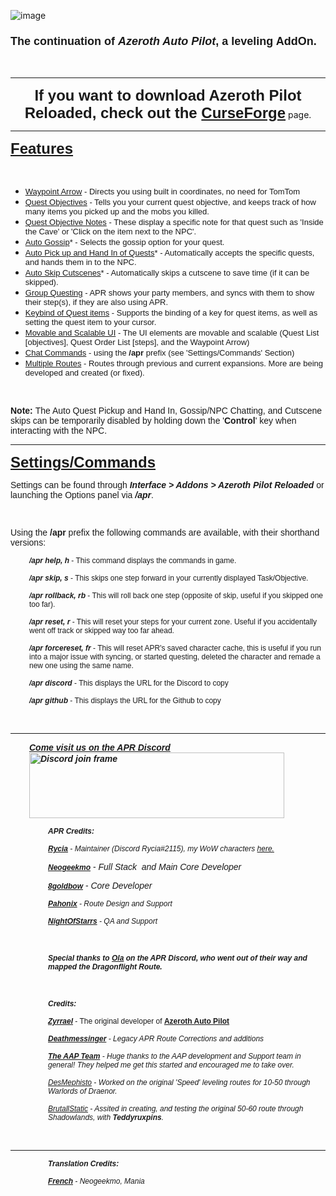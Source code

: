 ![image](https://user-images.githubusercontent.com/28711160/205469925-6c73a0d6-0047-478a-aa12-bb9a5024c514.png)
<h3 style="text-align: left">
    <span style="font-size: 18px; font-family: arial"
        >The continuation of <em>Azeroth Auto Pilot</em>, a leveling
        AddOn.</span
    >
</h3>
<p style="text-align: left">&nbsp;</p>
<hr />
<p style="text-align: center">
    <span style="font-size: 24px; font-family: arial"
        ><strong
            >If you want to download Azeroth Pilot Reloaded, check out the </strong
        ><strong
            ><a
                href="https://www.curseforge.com/wow/addons/azeroth-pilot-reloaded"
                target="_blank"
                rel="noopener noreferrer"
                >CurseForge</a
            ></strong
        ></span
    >
    page.
</p>
<hr />
<p style="text-align: left">
    <span style="font-size: 24px; font-family: arial"
        ><strong><u>Features</u></strong></span
    >
</p>
<p style="text-align: left">&nbsp;</p>
<ul style="text-align: left">
    <li style="text-align: left">
        <span style="font-family: arial; font-size: 13px"
            ><u>Waypoint Arrow</u> - Directs you using built in coordinates, no
            need for TomTom</span
        >
    </li>
    <li style="text-align: left">
        <span style="font-family: arial; font-size: 13px"
            ><u>Quest Objectives</u> - Tells you your current quest objective,
            and keeps track of how many items you picked up and the mobs you
            killed.<br
        /></span>
    </li>
    <li style="text-align: left">
        <span style="font-family: arial; font-size: 13px"
            ><u>Quest Objective Notes</u> - These display a specific note for
            that quest such as 'Inside the Cave' or 'Click on the item next to
            the NPC'.</span
        >
    </li>
    <li style="text-align: left">
        <span style="font-family: arial; font-size: 13px"
            ><u>Auto Gossip</u>* - Selects the gossip option for your
            quest.</span
        >
    </li>
    <li style="text-align: left">
        <span style="font-family: arial; font-size: 13px"
            ><u>Auto Pick up and Hand In of Quests</u>* - Automatically accepts
            the specific quests, and hands them in to the NPC.</span
        >
    </li>
    <li style="text-align: left">
        <span style="font-family: arial; font-size: 13px"
            ><u>Auto Skip Cutscenes</u>* - Automatically skips a cutscene to
            save time (if it can be skipped).</span
        >
    </li>
    <li style="text-align: left">
        <span style="font-family: arial; font-size: 13px"
            ><u>Group Questing</u> - APR shows your party members, and syncs
            with them to show their step(s), if they are also using APR.</span
        >
    </li>
    <li style="text-align: left">
        <span style="font-family: arial; font-size: 13px"
            ><u>Keybind of Quest items</u> - Supports the binding of a key for
            quest items, as well as setting the quest item to your cursor.</span
        >
    </li>
    <li style="text-align: left">
        <span style="font-family: arial; font-size: 13px"
            ><u>Movable and Scalable UI</u> - The UI elements are movable and
            scalable (Quest List [objectives], Quest Order List [steps], and the
            Waypoint Arrow)<br
        /></span>
    </li>
    <li style="text-align: left">
        <span style="font-family: arial; font-size: 13px"
            ><u>Chat Commands</u> - using the <strong>/apr</strong> prefix (see
            'Settings/Commands' Section)</span
        >
    </li>
    <li style="text-align: left">
        <span style="font-family: arial; font-size: 13px"
            ><u>Multiple Routes</u> - Routes through previous and current
            expansions. More are being developed and created (or fixed).</span
        >
    </li>
</ul>
<p>&nbsp;</p>
<p>
    <span style="font-size: 14px"
        ><strong><span style="font-family: arial">Note: </span></strong
        ><span style="font-family: arial"
            >The Auto Quest Pickup and Hand In, Gossip/NPC Chatting, and
            Cutscene skips can be temporarily disabled by holding down the
            '<strong>Control</strong>' key when interacting with the NPC.</span
        ><strong
            ><span style="font-family: arial"><br /></span></strong
    ></span>
</p>
<hr />
<p style="text-align: left">
    <span
        style="text-decoration: underline; font-size: 24px; font-family: arial"
        ><strong>Settings/Commands</strong></span
    >
</p>
<p style="text-align: left">
    <span style="font-family: arial; font-size: 14px"
        >Settings can be found through
        <em
            ><strong
                >Interface &gt; Addons &gt; Azeroth Pilot Reloaded</strong
            ></em
        >
        or launching the Options panel via <em><strong>/apr</strong></em
        >.<br
    /></span>
</p>
<p style="text-align: left">
    <span style="font-family: arial; font-size: 14px">&nbsp;</span>
</p>
<p style="text-align: left">
    <span style="font-family: arial; font-size: 14px"
        >Using the <strong>/apr</strong> prefix the following commands are
        available, with their shorthand versions:</span
    >
</p>
<p style="text-align: left; padding-left: 30px">
    <span style="font-family: arial; font-size: 12px"
        ><em><strong>/apr help, h</strong></em> - This command displays the
        commands in game.<br
    /></span>
</p>
<p style="text-align: left; padding-left: 30px">
    <span style="font-family: arial; font-size: 12px"
        ><strong><em>/apr skip, s</em></strong> - This skips one step forward in
        your currently displayed Task/Objective.<br
    /></span>
</p>
<p style="text-align: left; padding-left: 30px">
    <span style="font-family: arial; font-size: 12px"
        ><strong><em>/apr rollback, rb</em></strong
        ><span style="font-family: arial">
            - This will roll back one step (opposite of skip, useful if you
            skipped one too far).</span
        ></span
    >
</p>
<p style="text-align: left; padding-left: 30px">
    <span style="font-family: arial; font-size: 12px"
        ><em><strong>/apr reset, r</strong></em> - This will reset your steps
        for your current zone. Useful if you accidentally went off track or
        skipped way too far ahead.<br
    /></span>
</p>
<p style="text-align: left; padding-left: 30px">
    <span style="font-family: arial; font-size: 12px"
        ><strong><em>/apr forcereset, fr</em></strong>
        <span style="font-family: arial; font-size: 12px"
            >- This will reset APR's saved character cache, this is useful if
            you run into a major issue with syncing, or started questing,
            deleted the character and remade a new one using the same
            name.</span
        ></span
    >
</p>
<p style="text-align: left; padding-left: 30px">
    <span style="font-family: arial; font-size: 12px"
        ><em><strong>/apr discord</strong></em> - This displays the URL for the
        Discord to copy<br
    /></span>
</p>
<p style="text-align: left; padding-left: 30px">
    <span style="font-family: arial; font-size: 12px"
        ><em><strong>/apr github</strong></em> - This displays the URL for the
        Github to copy<br
    /></span>
</p>
<p style="text-align: left">&nbsp;</p>
<hr />
<p style="padding-left: 30px; text-align: left">
    <span style="font-family: arial"
        ><span style="font-size: 14px"
            ><a href="https://discord.gg/YgcdybKdWX" target="_blank"
                ><strong
                    ><em
                        >Come visit us on the APR Discord<br />
                        <img
                            src="https://github.com/Azeroth-Pilot-Reloaded/azeroth-pilot-reloaded/assets/28711160/06e614ec-556e-474e-8ed1-819f8bd10654"
                            alt="Discord join frame"
                            width="408"
                            height="105" /></em></strong></a></span
        ><br
    /></span>
</p>

<p style="text-align: left; padding-left: 60px">
    <span style="font-size: 12px; font-family: arial"
        ><em><strong>APR Credits:</strong></em></span
    >
</p>
<p style="text-align: left; padding-left: 60px">
    <span style="font-size: 12px; font-family: arial"
        ><em
            ><strong><u>Rycia</u></strong> - Maintainer (Discord Rycia#2115), my
            WoW characters
            <a
                href="https://raider.io/user/Rycia"
                target="_blank"
                rel="noopener noreferrer"
                >here.</a
            ><br /></em
    ></span>
</p>
<p style="text-align: left; padding-left: 60px">
    <span style="font-size: 12px"
        ><u
            ><em
                ><strong
                    ><span style="font-family: arial">Neogeekmo</span></strong
                ></em
            ></u
        ></span
    ><span style="font-family: arial">
        - <em>Full Stack&nbsp; and Main Core Developer</em></span
    >
</p>
<p style="text-align: left; padding-left: 60px">
    <span style="font-size: 12px"
        ><u
            ><em
                ><strong
                    ><span style="font-family: arial">8goldbow</span></strong
                ></em
            ></u
        ></span
    ><span style="font-family: arial"> - <em>Core Developer</em></span>
</p>
<p style="text-align: left; padding-left: 60px">
    <span style="text-decoration: underline; font-size: 12px"
        ><strong
            ><span style="font-family: arial"><em>Pahonix</em></span></strong
        ></span
    ><span style="font-size: 12px"
        ><span style="font-family: arial"
            ><em> - Route Design and Support</em></span
        ></span
    >
</p>
<p style="text-align: left; padding-left: 60px">
    <span style="text-decoration: underline; font-size: 12px"
        ><strong
            ><span style="font-family: arial"
                ><em>NightOfStarrs</em></span
            ></strong
        ></span
    ><span style="font-size: 12px"
        ><span style="font-family: arial"
            ><em> - QA and Support</em></span
        ></span
    >
</p>
<p style="text-align: left">&nbsp;</p>
<p style="text-align: left; padding-left: 60px">
    <span style="font-size: 12px"
        ><strong
            ><span style="font-family: arial"
                ><em
                    >Special thanks to <u>Ola</u> on the APR Discord, who went
                    out of their way and mapped the Dragonflight Route.</em
                ></span
            ></strong
        ></span
    >
</p>
<p style="text-align: left">&nbsp;</p>
<p style="text-align: left; padding-left: 60px">
    <span style="font-size: 12px"
        ><strong
            ><span style="font-family: arial"><em>Credits:</em></span></strong
        ></span
    >
</p>
<p style="text-align: left; padding-left: 60px">
    <span style="font-family: arial; font-size: 12px"
        ><strong
            ><em><u>Zyrrael</u></em></strong
        >
        - The original developer of
        <a href="https://www.curseforge.com/wow/addons/azeroth-auto-pilot"
            ><strong>Azeroth Auto Pilot</strong></a
        ></span
    >
</p>
<p style="text-align: left; padding-left: 60px">
    <span style="text-decoration: underline; font-size: 12px"
        ><strong
            ><span style="font-family: arial"
                ><em>Deathmessinger</em></span
            ></strong
        ></span
    ><span style="font-size: 12px"
        ><span style="font-family: arial"
            ><em> - Legacy APR Route Corrections and additions</em></span
        ></span
    >
</p>
<p style="text-align: left; padding-left: 60px">
    <span style="font-family: arial; font-size: 12px"
        ><em
            ><strong><u>The AAP Team</u></strong> - Huge thanks to the AAP
            development and Support team in general! They helped me get this
            started and encouraged me to take over.
        </em></span
    >
</p>
<p style="text-align: left; padding-left: 60px">
    <span style="font-family: arial; font-size: 12px"
        ><em
            ><a href="https://www.twitch.tv/desmephisto" rel="nofollow"
                >DesMephisto</a
            >
            - Worked on the original 'Speed' leveling routes for 10-50 through
            Warlords of Draenor.</em
        ></span
    >
</p>
<p style="text-align: left; padding-left: 60px">
    <span style="font-family: arial; font-size: 12px"
        ><em
            ><a href="https://www.twitch.tv/brutallstatic" rel="nofollow"
                >BrutallStatic</a
            >
            - Assited in creating, and testing the original 50-60 route through
            Shadowlands, with <strong>Teddyruxpins</strong>.</em
        ></span
    >
</p>
<p style="text-align: left">&nbsp;</p>
<hr />
<p style="text-align: left; padding-left: 60px">
    <span style="font-size: 12px; font-family: arial"
        ><em><strong>Translation Credits:</strong></em></span
    >
</p>
<p style="text-align: left; padding-left: 60px">
    <span style="text-decoration: underline; font-size: 12px"
        ><strong
            ><span style="font-family: arial"><em>French</em></span></strong
        ></span
    ><span style="font-size: 12px"
        ><span style="font-family: arial"
            ><em> - Neogeekmo, Mania</em></span
        ></span
    >
</p>
